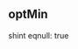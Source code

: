 

<!-- Start src/scripts/core/axis/linear-scale-axis.js -->

## optMin

shint eqnull: true

<!-- End src/scripts/core/axis/linear-scale-axis.js -->

